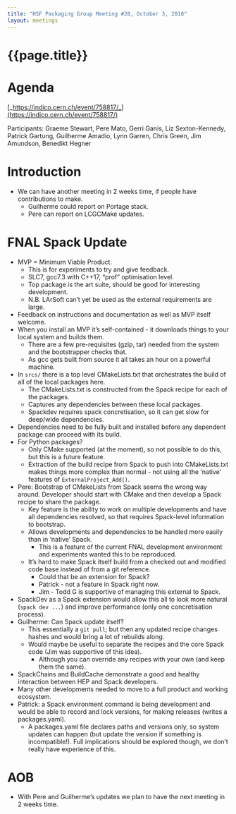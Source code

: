 ```yaml
---
title: "HSF Packaging Group Meeting #28, October 3, 2018"
layout: meetings
---
```


# {{page.title}}

# Agenda

[_https://indico.cern.ch/event/758817/_](https://indico.cern.ch/event/758817/)

Participants: Graeme Stewart, Pere Mato, Gerri Ganis, Liz Sexton-Kennedy,
Patrick Gartung, Guilherme Amadio, Lynn Garren, Chris Green, Jim Amundson,
Benedikt Hegner

# Introduction

- We can have another meeting in 2 weeks time, if people have contributions to
  make.
  - Guilherme could report on Portage stack.
  - Pere can report on LCGCMake updates.

# FNAL Spack Update

- MVP = Minimum Viable Product.
  - This is for experiments to try and give feedback.
  - SLC7, gcc7.3 with C++17, “prof” optimisation level.
  - Top package is the art suite, should be good for interesting development.
  - N.B. LArSoft can’t yet be used as the external requirements are large.
- Feedback on instructions and documentation as well as MVP itself welcome.
- When you install an MVP it’s self-contained - it downloads things to your
  local system and builds them.
  - There are a few pre-requisites (gzip, tar) needed from the system and the
    bootstrapper checks that.
  - As gcc gets built from source it all takes an hour on a powerful machine.
- In `srcs/` there is a top level CMakeLists.txt that orchestrates the build of
  all of the local packages here.
  - The CMakeLists.txt is constructed from the Spack recipe for each of the
    packages.
  - Captures any dependencies between these local packages.
  - Spackdev requires spack concretisation, so it can get slow for deep/wide
    dependencies.
- Dependencies need to be fully built and installed before any dependent package
  can proceed with its build.
- For Python packages?
  - Only CMake supported (at the moment), so not possible to do this, but this
    is a future feature.
  - Extraction of the build recipe from Spack to push into CMakeLists.txt makes
    things more complex than normal - not using all the ‘native’ features of
    `ExternalProject_Add()`.
- Pere: Bootstrap of CMakeLists from Spack seems the wrong way around. Developer
  should start with CMake and then develop a Spack recipe to share the package.
  - Key feature is the ability to work on multiple developments and have all
    dependencies resolved, so that requires Spack-level information to
    bootstrap.
  - Allows developments and dependencies to be handled more easily than in
    ‘native’ Spack.
    - This is a feature of the current FNAL development environment and
      experiments wanted this to be reproduced.
  - It’s hard to make Spack itself build from a checked out and modified code
    base instead of from a git reference.
    - Could that be an extension for Spack?
    - Patrick - not a feature in Spack right now.
    - Jim - Todd G is supportive of managing this external to Spack.
- SpackDev as a Spack extension would allow this all to look more natural
  (`spack dev ...`) and improve performance (only one concretisation process).
- Guilherme: Can Spack update itself?
  - This essentially a `git pull`; but then any updated recipe changes hashes
    and would bring a lot of rebuilds along.
  - Would maybe be useful to separate the recipes and the core Spack code (Jim
    was supportive of this idea).
    - Although you can override any recipes with your own (and keep them the
      same).
- SpackChains and BuildCache demonstrate a good and healthy interaction between
  HEP and Spack developers.
- Many other developments needed to move to a full product and working
  ecosystem.
- Patrick: a Spack environment command is being development and would be able to
  record and lock versions, for making releases (writes a packages.yaml).
  - A packages.yaml file declares paths and versions only, so system updates can
    happen (but update the version if something is incompatible!). Full
    implications should be explored though, we don’t really have experience of
    this.

# AOB

- With Pere and Guilherme’s updates we plan to have the next meeting in 2 weeks
  time.
